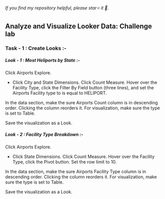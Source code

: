 ###### If you find my repository helpful, please star⭐ it 🌟.
## Analyze and Visualize Looker Data: Challenge lab

 ### Task - 1 : Create Looks :-
##### Look - 1 : Most Heliports by State :-
Click Airports Explore.
- Click City and State Dimensions. Click Count Measure. Hover over the Facility Type, click the Filter By Field button (three lines), and set the Airports Facility type to is equal to HELIPORT.

In the data section, make the sure Airports Count column is in descending order. Clicking the column reorders it. For visualization, make sure the type is set to Table.

Save the visualization as a Look.

##### Look - 2 : Facility Type Breakdown :-

Click Airports Explore.
- Click State Dimensions. Click Count Measure. Hover over the Facility Type, click the Pivot button. Set the row limit to 10.

In the data section, make the sure Airports Facility Type column is in descending order. Clicking the column reorders it. For visualization, make sure the type is set to Table.

Save the visualization as a Look.
